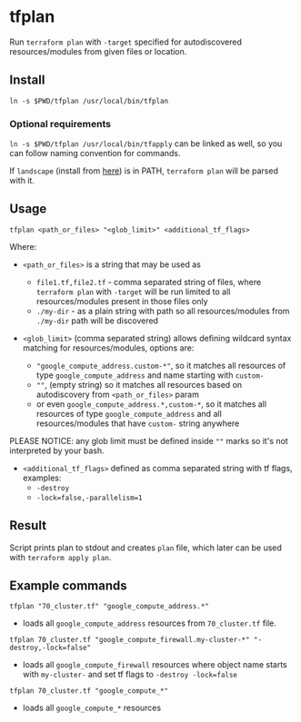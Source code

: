 # tfplan

Run `terraform plan` with `-target` specified for autodiscovered resources/modules from given files or location.

## Install

`ln -s $PWD/tfplan /usr/local/bin/tfplan`

### Optional requirements

`ln -s $PWD/tfplan /usr/local/bin/tfapply` can be linked as well, so you can follow naming convention for commands.

If `landscape` (install from [here](https://github.com/coinbase/terraform-landscape)) is in PATH,
`terraform plan` will be parsed with it.

## Usage

`tfplan <path_or_files> "<glob_limit>" <additional_tf_flags>`

Where:

* `<path_or_files>` is a string that may be used as
    * `file1.tf,file2.tf` - comma separated string of files, where `terraform plan` with `-target` will be run limited to all resources/modules present in those files only
    * `./my-dir` - as a plain string with path so all resources/modules from `./my-dir` path will be discovered

* `<glob_limit>` (comma separated string) allows defining wildcard syntax matching for resources/modules, options are:
    * `"google_compute_address.custom-*"`, so it matches all resources of type `google_compute_address` and name starting with `custom-`
    * `""`, (empty string) so it matches all resources based on autodiscovery from `<path_or_files>` param
    * or even `google_compute_address.*,custom-*`, so it matches all resources of type `google_compute_address` and all resources/modules that have `custom-` string anywhere

PLEASE NOTICE: any glob limit must be defined inside `""` marks so it's not interpreted by your bash.

* `<additional_tf_flags>` defined as comma separated string with tf flags, examples:
    * `-destroy`
    * `-lock=false,-parallelism=1`

## Result

Script prints plan to stdout and creates `plan` file, which later can be used with `terraform apply plan`.

## Example commands

`tfplan "70_cluster.tf" "google_compute_address.*"` 
- loads all `google_compute_address` resources from `70_cluster.tf` file.

`tfplan 70_cluster.tf "google_compute_firewall.my-cluster-*" "-destroy,-lock=false"` 
- loads all `google_compute_firewall` resources where object name starts with `my-cluster-` and set tf flags to `-destroy -lock=false`

`tfplan 70_cluster.tf "google_compute_*"`
- loads all `google_compute_*` resources
